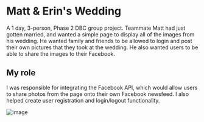 # Matt & Erin's Wedding

A 1 day, 3-person, Phase 2 DBC group project. Teammate Matt had just gotten married, and wanted a simple page to display all of the images from his wedding. He wanted family and friends to be allowed to login and post their own pictures that they took at the wedding. He also wanted users to be able to share the images to their Facebook.

## My role

I was responsible for integrating the Facebook API, which would allow users to share photos from the page onto their own Facebook newsfeed.
I also helped create user registration and login/logout functionality. 


![image](https://cloud.githubusercontent.com/assets/19498387/23676904/c17312de-0343-11e7-8142-6193f4c0e49c.png)

